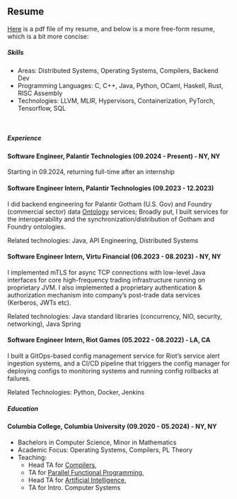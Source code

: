 ## Resume
[Here](chris_yoon.pdf) is a pdf file of my resume,
and below is a more free-form resume, which is a bit more concise:

##### Skills
- Areas: Distributed Systems, Operating Systems, Compilers, Backend Dev
- Programming Languages: C, C++, Java, Python, OCaml, Haskell, Rust, RISC Assembly
- Technologies: LLVM, MLIR, Hypervisors, Containerization, PyTorch, Tensorflow, SQL

&nbsp;

##### Experience
#### Software Engineer, Palantir Technologies (09.2024 - Present) - NY, NY

Starting in 09.2024, returning full-time after an internship

#### Software Engineer Intern, Palantir Technologies (09.2023 - 12.2023)
I did backend engineering for Palantir Gotham (U.S. Gov) and Foundry (commercial sector) data [Ontology](https://www.palantir.com/docs/foundry/ontology/overview/) services;
Broadly put, I built services for the interoperability and the synchronization/distribution of Gotham and Foundry ontologies.

Related technologies: Java, API Engineering, Distributed Systems

#### Software Engineer Intern, Virtu Financial (06.2023 - 08.2023) - NY, NY
I implemented mTLS for async TCP connections with low-level Java interfaces for core high-frequency trading infrastructure running on proprietary JVM.
I also implemented a proprietary authentication & authorization mechanism into company’s post-trade data services (Kerberos, JWTs etc).

Related technologies: Java standard libraries (concurrency, NIO, security, networking), Java Spring

#### Software Engineer Intern, Riot Games (05.2022 - 08.2022) - LA, CA
I built a GitOps-based config management service for Riot’s service alert ingestion systems,
and a CI/CD pipeline that triggers the config manager for deploying configs to monitoring systems
and running config rollbacks at failures.

Related Technologies: Python, Docker, Jenkins

##### Education 
#### Columbia College, Columbia University (09.2020 - 05.2024) - NY, NY
- Bachelors in Computer Science, Minor in Mathematics
- Academic Focus: Operating Systems, Compilers, PL Theory
- Teaching: 
  * Head TA for [Compilers](https://verigu.github.io/4115Spring2024/),
  * TA for [Parallel Functional Programming](https://www.cs.columbia.edu/~sedwards/classes/2022/4995-fall/index.html),
  * Head TA for [Artificial Intelligence](https://tonydear.com/teaching/coms4701),
  * TA for Intro. Computer Systems
